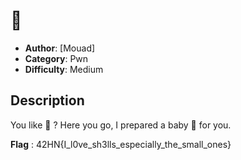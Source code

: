 # 🐚
- **Author**: [Mouad]
- **Category**: Pwn
- **Difficulty**: Medium
## Description
You like 🐚 ? Here you go, I prepared a baby 🐚 for you.

**Flag** : 42HN{I_l0ve_sh3lls_especially_the_small_ones}